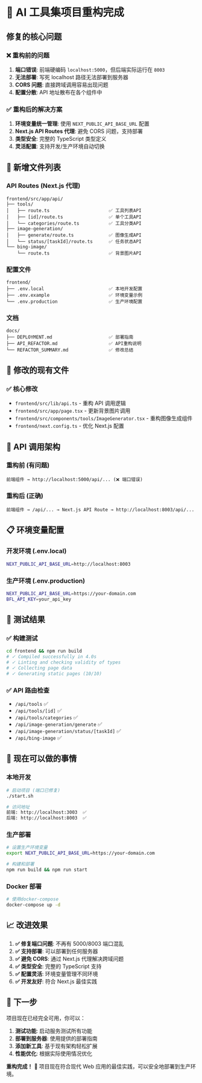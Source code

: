 # 🚀 AI 工具集项目重构完成

## 修复的核心问题

### ❌ 重构前的问题

1. **端口错误**: 前端硬编码 `localhost:5000`，但后端实际运行在 `8003`
2. **无法部署**: 写死 localhost 路径无法部署到服务器
3. **CORS 问题**: 直接跨域调用容易出现问题
4. **配置分散**: API 地址散布在各个组件中

### ✅ 重构后的解决方案

1. **环境变量统一管理**: 使用 `NEXT_PUBLIC_API_BASE_URL` 配置
2. **Next.js API Routes 代理**: 避免 CORS 问题，支持部署
3. **类型安全**: 完整的 TypeScript 类型定义
4. **灵活配置**: 支持开发/生产环境自动切换

## 📁 新增文件列表

### API Routes (Next.js 代理)

```
frontend/src/app/api/
├── tools/
│   ├── route.ts                      ✅ 工具列表API
│   ├── [id]/route.ts                 ✅ 单个工具API
│   └── categories/route.ts           ✅ 工具分类API
├── image-generation/
│   ├── generate/route.ts             ✅ 图像生成API
│   └── status/[taskId]/route.ts      ✅ 任务状态API
└── bing-image/
    └── route.ts                      ✅ 背景图片API
```

### 配置文件

```
frontend/
├── .env.local                        ✅ 本地开发配置
├── .env.example                      ✅ 环境变量示例
└── .env.production                   ✅ 生产环境配置
```

### 文档

```
docs/
├── DEPLOYMENT.md                     ✅ 部署指南
├── API_REFACTOR.md                   ✅ API重构说明
└── REFACTOR_SUMMARY.md               ✅ 修改总结
```

## 🔧 修改的现有文件

### ✅ 核心修改

- `frontend/src/lib/api.ts` - 重构 API 调用逻辑
- `frontend/src/app/page.tsx` - 更新背景图片调用
- `frontend/src/components/tools/ImageGenerator.tsx` - 重构图像生成组件
- `frontend/next.config.ts` - 优化 Next.js 配置

## 🎯 API 调用架构

### 重构前 (有问题)

```
前端组件 → http://localhost:5000/api/... (❌ 端口错误)
```

### 重构后 (正确)

```
前端组件 → /api/... → Next.js API Route → http://localhost:8003/api/...
```

## 📋 环境变量配置

### 开发环境 (.env.local)

```bash
NEXT_PUBLIC_API_BASE_URL=http://localhost:8003
```

### 生产环境 (.env.production)

```bash
NEXT_PUBLIC_API_BASE_URL=https://your-domain.com
BFL_API_KEY=your_api_key
```

## 🚀 测试结果

### ✅ 构建测试

```bash
cd frontend && npm run build
# ✓ Compiled successfully in 4.0s
# ✓ Linting and checking validity of types
# ✓ Collecting page data
# ✓ Generating static pages (10/10)
```

### ✅ API 路由检查

- `/api/tools` ✅
- `/api/tools/[id]` ✅
- `/api/tools/categories` ✅
- `/api/image-generation/generate` ✅
- `/api/image-generation/status/[taskId]` ✅
- `/api/bing-image` ✅

## 🎉 现在可以做的事情

### 本地开发

```bash
# 启动项目 (端口已修复)
./start.sh

# 访问地址
前端: http://localhost:3003  ✅
后端: http://localhost:8003  ✅
```

### 生产部署

```bash
# 设置生产环境变量
export NEXT_PUBLIC_API_BASE_URL=https://your-domain.com

# 构建和部署
npm run build && npm run start
```

### Docker 部署

```bash
# 使用docker-compose
docker-compose up -d
```

## 📈 改进效果

1. **✅ 修复端口问题**: 不再有 5000/8003 端口混乱
2. **✅ 支持部署**: 可以部署到任何服务器
3. **✅ 避免 CORS**: 通过 Next.js 代理解决跨域问题
4. **✅ 类型安全**: 完整的 TypeScript 支持
5. **✅ 配置灵活**: 环境变量管理不同环境
6. **✅ 开发友好**: 符合 Next.js 最佳实践

## 🔧 下一步

项目现在已经完全可用，你可以：

1. **测试功能**: 启动服务测试所有功能
2. **部署到服务器**: 使用提供的部署指南
3. **添加新工具**: 基于现有架构轻松扩展
4. **性能优化**: 根据实际使用情况优化

**重构完成！** 🎉 项目现在符合现代 Web 应用的最佳实践，可以安全地部署到生产环境。
